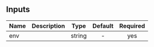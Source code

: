 <!-- START -->

## Inputs

| Name | Description | Type | Default | Required |
|------|-------------|:----:|:-----:|:-----:|
| env |  | string | - | yes |

<!-- END -->
